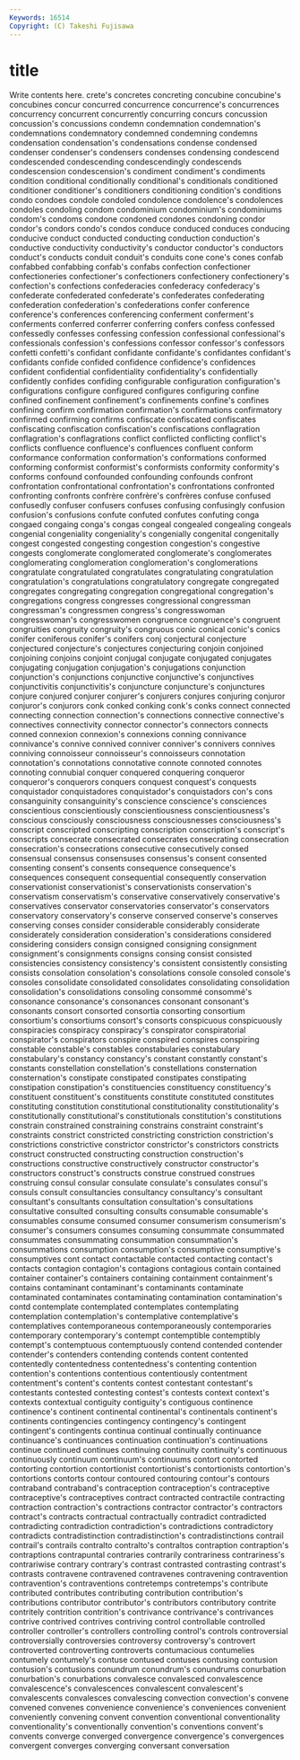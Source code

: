 ```yaml
---
Keywords: 16514 
Copyright: (C) Takeshi Fujisawa
---
```


# title

Write contents here.
crete's concretes concreting concubine concubine's concubines concur concurred concurrence
concurrence's concurrences concurrency concurrent concurrently concurring concurs concussion concussion's concussions
condemn condemnation condemnation's condemnations condemnatory condemned condemning condemns condensation condensation's
condensations condense condensed condenser condenser's condensers condenses condensing condescend condescended
condescending condescendingly condescends condescension condescension's condiment condiment's condiments condition conditional
conditionally conditional's conditionals conditioned conditioner conditioner's conditioners conditioning condition's conditions
condo condoes condole condoled condolence condolence's condolences condoles condoling condom
condominium condominium's condominiums condom's condoms condone condoned condones condoning condor
condor's condors condo's condos conduce conduced conduces conducing conducive conduct
conducted conducting conduction conduction's conductive conductivity conductivity's conductor conductor's conductors
conduct's conducts conduit conduit's conduits cone cone's cones confab confabbed
confabbing confab's confabs confection confectioner confectioneries confectioner's confectioners confectionery confectionery's
confection's confections confederacies confederacy confederacy's confederate confederated confederate's confederates confederating
confederation confederation's confederations confer conference conference's conferences conferencing conferment conferment's
conferments conferred conferrer conferring confers confess confessed confessedly confesses confessing
confession confessional confessional's confessionals confession's confessions confessor confessor's confessors confetti
confetti's confidant confidante confidante's confidantes confidant's confidants confide confided confidence
confidence's confidences confident confidential confidentiality confidentiality's confidentially confidently confides confiding
configurable configuration configuration's configurations configure configured configures configuring confine confined
confinement confinement's confinements confine's confines confining confirm confirmation confirmation's confirmations
confirmatory confirmed confirming confirms confiscate confiscated confiscates confiscating confiscation confiscation's
confiscations conflagration conflagration's conflagrations conflict conflicted conflicting conflict's conflicts confluence
confluence's confluences confluent conform conformance conformation conformation's conformations conformed conforming
conformist conformist's conformists conformity conformity's conforms confound confounded confounding confounds
confront confrontation confrontational confrontation's confrontations confronted confronting confronts confrère confrère's
confrères confuse confused confusedly confuser confusers confuses confusing confusingly confusion
confusion's confusions confute confuted confutes confuting conga congaed congaing conga's
congas congeal congealed congealing congeals congenial congeniality congeniality's congenially congenital
congenitally congest congested congesting congestion congestion's congestive congests conglomerate conglomerated
conglomerate's conglomerates conglomerating conglomeration conglomeration's conglomerations congratulate congratulated congratulates congratulating
congratulation congratulation's congratulations congratulatory congregate congregated congregates congregating congregation congregational
congregation's congregations congress congresses congressional congressman congressman's congressmen congress's congresswoman
congresswoman's congresswomen congruence congruence's congruent congruities congruity congruity's congruous conic
conical conic's conics conifer coniferous conifer's conifers conj conjectural conjecture
conjectured conjecture's conjectures conjecturing conjoin conjoined conjoining conjoins conjoint conjugal
conjugate conjugated conjugates conjugating conjugation conjugation's conjugations conjunction conjunction's conjunctions
conjunctive conjunctive's conjunctives conjunctivitis conjunctivitis's conjuncture conjuncture's conjunctures conjure conjured
conjurer conjurer's conjurers conjures conjuring conjuror conjuror's conjurors conk conked
conking conk's conks connect connected connecting connection connection's connections connective
connective's connectives connectivity connector connector's connectors connects conned connexion connexion's
connexions conning connivance connivance's connive connived conniver conniver's connivers connives
conniving connoisseur connoisseur's connoisseurs connotation connotation's connotations connotative connote connoted
connotes connoting connubial conquer conquered conquering conqueror conqueror's conquerors conquers
conquest conquest's conquests conquistador conquistadores conquistador's conquistadors con's cons consanguinity
consanguinity's conscience conscience's consciences conscientious conscientiously conscientiousness conscientiousness's conscious consciously
consciousness consciousnesses consciousness's conscript conscripted conscripting conscription conscription's conscript's conscripts
consecrate consecrated consecrates consecrating consecration consecration's consecrations consecutive consecutively consed
consensual consensus consensuses consensus's consent consented consenting consent's consents consequence
consequence's consequences consequent consequential consequently conservation conservationist conservationist's conservationists conservation's
conservatism conservatism's conservative conservatively conservative's conservatives conservator conservatories conservator's conservators
conservatory conservatory's conserve conserved conserve's conserves conserving conses consider considerable
considerably considerate considerately consideration consideration's considerations considered considering considers consign
consigned consigning consignment consignment's consignments consigns consing consist consisted consistencies
consistency consistency's consistent consistently consisting consists consolation consolation's consolations console
consoled console's consoles consolidate consolidated consolidates consolidating consolidation consolidation's consolidations
consoling consommé consommé's consonance consonance's consonances consonant consonant's consonants consort
consorted consortia consorting consortium consortium's consortiums consort's consorts conspicuous conspicuously
conspiracies conspiracy conspiracy's conspirator conspiratorial conspirator's conspirators conspire conspired conspires
conspiring constable constable's constables constabularies constabulary constabulary's constancy constancy's constant
constantly constant's constants constellation constellation's constellations consternation consternation's constipate constipated
constipates constipating constipation constipation's constituencies constituency constituency's constituent constituent's constituents
constitute constituted constitutes constituting constitution constitutional constitutionality constitutionality's constitutionally constitutional's
constitutionals constitution's constitutions constrain constrained constraining constrains constraint constraint's constraints
constrict constricted constricting constriction constriction's constrictions constrictive constrictor constrictor's constrictors
constricts construct constructed constructing construction construction's constructions constructive constructively constructor
constructor's constructors construct's constructs construe construed construes construing consul consular
consulate consulate's consulates consul's consuls consult consultancies consultancy consultancy's consultant
consultant's consultants consultation consultation's consultations consultative consulted consulting consults consumable
consumable's consumables consume consumed consumer consumerism consumerism's consumer's consumers consumes
consuming consummate consummated consummates consummating consummation consummation's consummations consumption consumption's
consumptive consumptive's consumptives cont contact contactable contacted contacting contact's contacts
contagion contagion's contagions contagious contain contained container container's containers containing
containment containment's contains contaminant contaminant's contaminants contaminate contaminated contaminates contaminating
contamination contamination's contd contemplate contemplated contemplates contemplating contemplation contemplation's contemplative
contemplative's contemplatives contemporaneous contemporaneously contemporaries contemporary contemporary's contempt contemptible contemptibly
contempt's contemptuous contemptuously contend contended contender contender's contenders contending contends
content contented contentedly contentedness contentedness's contenting contention contention's contentions contentious
contentiously contentment contentment's content's contents contest contestant contestant's contestants contested
contesting contest's contests context context's contexts contextual contiguity contiguity's contiguous
continence continence's continent continental continental's continentals continent's continents contingencies contingency
contingency's contingent contingent's contingents continua continual continually continuance continuance's continuances
continuation continuation's continuations continue continued continues continuing continuity continuity's continuous
continuously continuum continuum's continuums contort contorted contorting contortion contortionist contortionist's
contortionists contortion's contortions contorts contour contoured contouring contour's contours contraband
contraband's contraception contraception's contraceptive contraceptive's contraceptives contract contracted contractile contracting
contraction contraction's contractions contractor contractor's contractors contract's contracts contractual contractually
contradict contradicted contradicting contradiction contradiction's contradictions contradictory contradicts contradistinction contradistinction's
contradistinctions contrail contrail's contrails contralto contralto's contraltos contraption contraption's contraptions
contrapuntal contraries contrarily contrariness contrariness's contrariwise contrary contrary's contrast contrasted
contrasting contrast's contrasts contravene contravened contravenes contravening contravention contravention's contraventions
contretemps contretemps's contribute contributed contributes contributing contribution contribution's contributions contributor
contributor's contributors contributory contrite contritely contrition contrition's contrivance contrivance's contrivances
contrive contrived contrives contriving control controllable controlled controller controller's controllers
controlling control's controls controversial controversially controversies controversy controversy's controvert controverted
controverting controverts contumacious contumelies contumely contumely's contuse contused contuses contusing
contusion contusion's contusions conundrum conundrum's conundrums conurbation conurbation's conurbations convalesce
convalesced convalescence convalescence's convalescences convalescent convalescent's convalescents convalesces convalescing convection
convection's convene convened convenes convenience convenience's conveniences convenient conveniently convening
convent convention conventional conventionality conventionality's conventionally convention's conventions convent's convents
converge converged convergence convergence's convergences convergent converges converging conversant conversation
